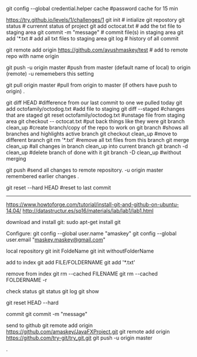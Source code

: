 git config --global credential.helper cache		#password cache for 15 min

https://try.github.io/levels/1/challenges/1
git init				# intialize git repostory
git status				# currennt status of project
git add octocat.txt			# add the txt file to staging area
git commit -m "message"			# commit file(s) in staging area
git add '*.txt				# add all txt files to staging area
git log					# history of all commit

git remote add origin https://github.com/ayushmaskey/test	# add to remote repo with name origin

git push -u origin master		#push from master (default name of local) to origin (remote) -u rememebers this setting

git pull origin master			#pull from origin to master (if others have push to origin)
.

git diff HEAD				#difference from our last commit to one we pulled today
git add octofamily/octodog.txt		#add file to staging
git diff --staged			#changes that are staged
git reset octofamily/octodog.txt	#unstage file from staging area
git checkout -- octocat.txt		#put back things like they were
git branch clean_up			#create branch/copy of the repo to work on
git branch				#shows all branches and highlights active branch
git checkout clean_up			#move to different branch
git rm '*.txt'				#remove all txt files from this branch
git merge clean_up			#all changes in branch clean_up into current branch
git branch -d clean_up			#delete branch of done with it
git branch -D clean_up			#without merging

git push				#send all changes to remote repository. -u origin master remembered earlier changes
.


git reset --hard HEAD			#reset to last commit

**********************************************************************
https://www.howtoforge.com/tutorial/install-git-and-github-on-ubuntu-14.04/ 
http://datastructur.es/sp16/materials/lab/lab1/lab1.html

download and install git:
sudo apt-get install git

Configure:
git config --global user.name "amaskey"
git config --global user.email "maskey.maskey@gmail.com"


local repository
git init FoldeName
git init withoutFolderName


add to index
git add FILE/FOLDERNAME
git add '*.txt'


remove from index
git rm --cached FILENAME
git rm --cached FOLDERNAME -r

check status
git status
git log
git show

git reset HEAD --hard

commit
git commit -m "message"

send to github
git remote add origin https://github.com/amaskey/JavaFXProject.git
git remote add origin https://github.com/try-git/try_git.git
git push -u origin master

.



